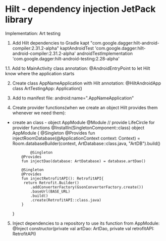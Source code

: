 # Hilt - dependency injection JetPack library
Implementation: Art testing
1. Add Hilt dependencies to Gradle
    kapt "com.google.dagger:hilt-android-compiler:2.31.2-alpha"
    kaptAndroidTest 'com.google.dagger:hilt-android-compiler:2.31.2-alpha'
    androidTestImplementation 'com.google.dagger:hilt-android-testing:2.28-alpha'
    
1.1. Add to MainActivity class annotation: @AndroidEntryPoint
	to let Hilt know where the application starts

2. Create class AppNameApplication with Hilt annotation:
    @HiltAndroidApp
    class ArtTestingApp: Application()
    
3. Add to manifest file:
    android:name=".AppNameApplication"
    
4. Create provider functions(when we create an object Hilt provides them whenever we need them):
  - create an class - object AppModule
  	@Module
	// provide LifeCircle for provider functions
	@InstallIn(SingletonComponent::class)
	object AppModule {
		@Singleton
    		@Provides
    		fun injectRoomDatabase(@ApplicationContext context: Context) =
        	Room.databaseBuilder(context, ArtDatabase::class.java, "ArtDB").build()
        	
      	        @Singleton
    		@Provides
    		fun injectDao(database: ArtDatabase) = database.artDao()

    		@Singleton
    		@Provides
    		fun injectRetrofitAPI(): RetrofitAPI{
        	 return Retrofit.Builder()
            	.addConverterFactory(GsonConverterFactory.create())
            	.baseUrl(BASE_URL)
            	.build()
            	.create(RetrofitAPI::class.java)
    		}
	}
  
5. Inject dependencies to a repository to use its function from AppModule:
	@Inject constructor(private val artDao: ArtDao, private val retrofitAPI: RetrofitAPI)
